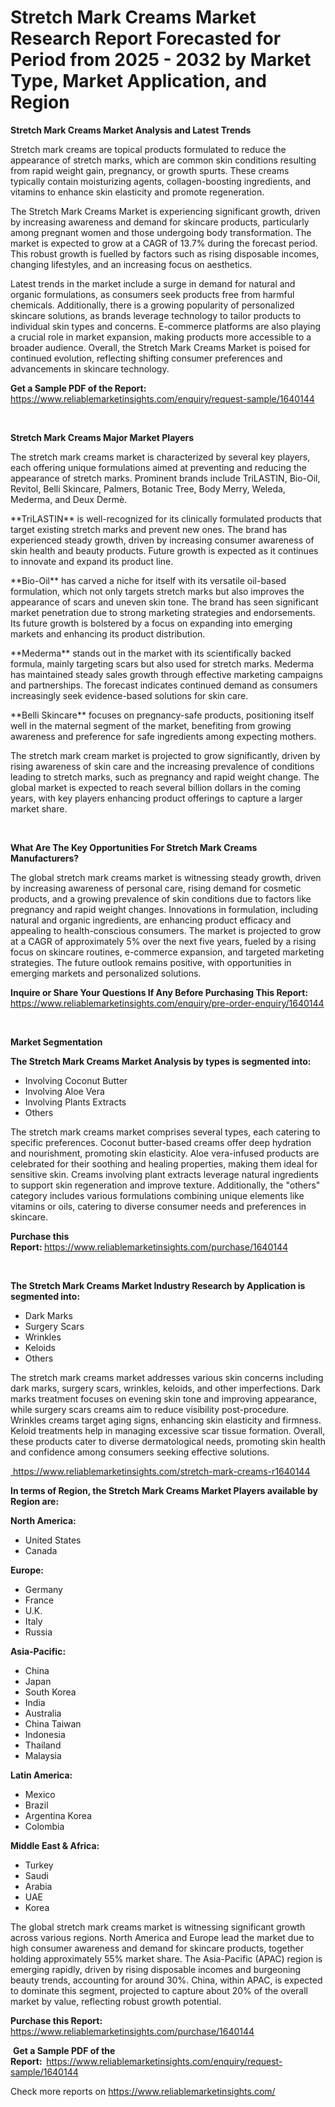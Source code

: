 <p><h1>Stretch Mark Creams Market Research Report Forecasted for Period from 2025 -  2032 by Market Type, Market Application, and Region</h1></p><p><strong>Stretch Mark Creams Market Analysis and Latest Trends</strong></p>
<p><p>Stretch mark creams are topical products formulated to reduce the appearance of stretch marks, which are common skin conditions resulting from rapid weight gain, pregnancy, or growth spurts. These creams typically contain moisturizing agents, collagen-boosting ingredients, and vitamins to enhance skin elasticity and promote regeneration.</p><p>The Stretch Mark Creams Market is experiencing significant growth, driven by increasing awareness and demand for skincare products, particularly among pregnant women and those undergoing body transformation. The market is expected to grow at a CAGR of 13.7% during the forecast period. This robust growth is fuelled by factors such as rising disposable incomes, changing lifestyles, and an increasing focus on aesthetics.</p><p>Latest trends in the market include a surge in demand for natural and organic formulations, as consumers seek products free from harmful chemicals. Additionally, there is a growing popularity of personalized skincare solutions, as brands leverage technology to tailor products to individual skin types and concerns. E-commerce platforms are also playing a crucial role in market expansion, making products more accessible to a broader audience. Overall, the Stretch Mark Creams Market is poised for continued evolution, reflecting shifting consumer preferences and advancements in skincare technology.</p></p>
<p><strong>Get a Sample PDF of the Report:&nbsp;</strong> <a href="https://www.reliablemarketinsights.com/enquiry/request-sample/1640144?utm_campaign=2204&utm_medium=2&utm_source=Github&utm_content=ia&utm_term=05032025&utm_id=stretch-mark-creams">https://www.reliablemarketinsights.com/enquiry/request-sample/1640144</a></p>
<p>&nbsp;</p>
<p><strong>Stretch Mark Creams Major Market Players</strong></p>
<p><p>The stretch mark creams market is characterized by several key players, each offering unique formulations aimed at preventing and reducing the appearance of stretch marks. Prominent brands include TriLASTIN, Bio-Oil, Revitol, Belli Skincare, Palmers, Botanic Tree, Body Merry, Weleda, Mederma, and Deux Dermè.</p><p>**TriLASTIN** is well-recognized for its clinically formulated products that target existing stretch marks and prevent new ones. The brand has experienced steady growth, driven by increasing consumer awareness of skin health and beauty products. Future growth is expected as it continues to innovate and expand its product line.</p><p>**Bio-Oil** has carved a niche for itself with its versatile oil-based formulation, which not only targets stretch marks but also improves the appearance of scars and uneven skin tone. The brand has seen significant market penetration due to strong marketing strategies and endorsements. Its future growth is bolstered by a focus on expanding into emerging markets and enhancing its product distribution.</p><p>**Mederma** stands out in the market with its scientifically backed formula, mainly targeting scars but also used for stretch marks. Mederma has maintained steady sales growth through effective marketing campaigns and partnerships. The forecast indicates continued demand as consumers increasingly seek evidence-based solutions for skin care.</p><p>**Belli Skincare** focuses on pregnancy-safe products, positioning itself well in the maternal segment of the market, benefiting from growing awareness and preference for safe ingredients among expecting mothers.</p><p>The stretch mark cream market is projected to grow significantly, driven by rising awareness of skin care and the increasing prevalence of conditions leading to stretch marks, such as pregnancy and rapid weight change. The global market is expected to reach several billion dollars in the coming years, with key players enhancing product offerings to capture a larger market share.</p></p>
<p>&nbsp;</p>
<p><strong>What Are The Key Opportunities For Stretch Mark Creams Manufacturers?</strong></p>
<p><p>The global stretch mark creams market is witnessing steady growth, driven by increasing awareness of personal care, rising demand for cosmetic products, and a growing prevalence of skin conditions due to factors like pregnancy and rapid weight changes. Innovations in formulation, including natural and organic ingredients, are enhancing product efficacy and appealing to health-conscious consumers. The market is projected to grow at a CAGR of approximately 5% over the next five years, fueled by a rising focus on skincare routines, e-commerce expansion, and targeted marketing strategies. The future outlook remains positive, with opportunities in emerging markets and personalized solutions.</p></p>
<p><strong>Inquire or Share Your Questions If Any Before Purchasing This Report:</strong> <a href="https://www.reliablemarketinsights.com/enquiry/pre-order-enquiry/1640144?utm_campaign=2204&utm_medium=2&utm_source=Github&utm_content=ia&utm_term=05032025&utm_id=stretch-mark-creams">https://www.reliablemarketinsights.com/enquiry/pre-order-enquiry/1640144</a></p>
<p>&nbsp;</p>
<p><strong>Market Segmentation</strong></p>
<p><strong>The Stretch Mark Creams Market Analysis by types is segmented into:</strong></p>
<p><ul><li>Involving Coconut Butter</li><li>Involving Aloe Vera</li><li>Involving Plants Extracts</li><li>Others</li></ul></p>
<p><p>The stretch mark creams market comprises several types, each catering to specific preferences. Coconut butter-based creams offer deep hydration and nourishment, promoting skin elasticity. Aloe vera-infused products are celebrated for their soothing and healing properties, making them ideal for sensitive skin. Creams involving plant extracts leverage natural ingredients to support skin regeneration and improve texture. Additionally, the "others" category includes various formulations combining unique elements like vitamins or oils, catering to diverse consumer needs and preferences in skincare.</p></p>
<p><strong>Purchase this Report:&nbsp;</strong><a href="https://www.reliablemarketinsights.com/purchase/1640144?utm_campaign=2204&utm_medium=2&utm_source=Github&utm_content=ia&utm_term=05032025&utm_id=stretch-mark-creams">https://www.reliablemarketinsights.com/purchase/1640144</a></p>
<p>&nbsp;</p>
<p><strong>The Stretch Mark Creams Market Industry Research by Application is segmented into:</strong></p>
<p><ul><li>Dark Marks</li><li>Surgery Scars</li><li>Wrinkles</li><li>Keloids</li><li>Others</li></ul></p>
<p><p>The stretch mark creams market addresses various skin concerns including dark marks, surgery scars, wrinkles, keloids, and other imperfections. Dark marks treatment focuses on evening skin tone and improving appearance, while surgery scars creams aim to reduce visibility post-procedure. Wrinkles creams target aging signs, enhancing skin elasticity and firmness. Keloid treatments help in managing excessive scar tissue formation. Overall, these products cater to diverse dermatological needs, promoting skin health and confidence among consumers seeking effective solutions.</p></p>
<p><a href="https://www.reliablemarketinsights.com/stretch-mark-creams-r1640144?utm_campaign=2204&utm_medium=2&utm_source=Github&utm_content=ia&utm_term=05032025&utm_id=stretch-mark-creams">&nbsp;https://www.reliablemarketinsights.com/stretch-mark-creams-r1640144</a></p>
<p><strong>In terms of Region, the Stretch Mark Creams Market Players available by Region are:</strong></p>
<p>
    <p> <strong> North America: </strong>
        <ul>
            <li>United States</li>
            <li>Canada</li>
        </ul>
        </p> 
    <p> <strong> Europe: </strong>
        <ul>
            <li>Germany</li>
            <li>France</li>
            <li>U.K.</li>
            <li>Italy</li>
            <li>Russia</li>
        </ul>
        </p> 
    <p> <strong> Asia-Pacific: </strong>
        <ul>
            <li>China</li>
            <li>Japan</li>
            <li>South Korea</li>
            <li>India</li>
            <li>Australia</li>
            <li>China Taiwan</li>
            <li>Indonesia</li>
            <li>Thailand</li>
            <li>Malaysia</li>
        </ul>
        </p> 
    <p> <strong> Latin America: </strong>
        <ul>
            <li>Mexico</li>
            <li>Brazil</li>
            <li>Argentina Korea</li>
            <li>Colombia</li>
        </ul>
        </p> 
    <p> <strong> Middle East & Africa: </strong>
        <ul>
            <li>Turkey</li>
            <li>Saudi</li>
            <li>Arabia</li>
            <li>UAE</li>
            <li>Korea</li>
        </ul>
    </p>
    </p>
<p><p>The global stretch mark creams market is witnessing significant growth across various regions. North America and Europe lead the market due to high consumer awareness and demand for skincare products, together holding approximately 55% market share. The Asia-Pacific (APAC) region is emerging rapidly, driven by rising disposable incomes and burgeoning beauty trends, accounting for around 30%. China, within APAC, is expected to dominate this segment, projected to capture about 20% of the overall market by value, reflecting robust growth potential.</p></p>
<p><strong>Purchase this Report: </strong><a href="https://www.reliablemarketinsights.com/purchase/1640144?utm_campaign=2204&utm_medium=2&utm_source=Github&utm_content=ia&utm_term=05032025&utm_id=stretch-mark-creams">https://www.reliablemarketinsights.com/purchase/1640144</a></p>
<p>&nbsp;<strong>Get a Sample PDF of the Report:&nbsp;&nbsp;</strong><a href="https://www.reliablemarketinsights.com/enquiry/request-sample/1640144?utm_campaign=2204&utm_medium=2&utm_source=Github&utm_content=ia&utm_term=05032025&utm_id=stretch-mark-creams">https://www.reliablemarketinsights.com/enquiry/request-sample/1640144</a></p>
<p><strong></strong></p>
<p>Check more reports on <a href="https://www.reliablemarketinsights.com/?utm_campaign=2204&utm_medium=2&utm_source=Github&utm_content=ia&utm_term=05032025&utm_id=stretch-mark-creams">https://www.reliablemarketinsights.com/</a></p>